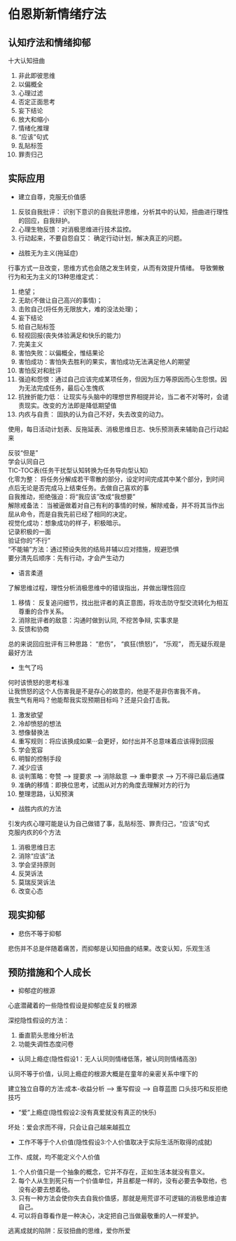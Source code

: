 # 伯恩斯新情绪疗法

## 认知疗法和情绪抑郁

十大认知扭曲
1. 非此即彼思维
2. 以偏概全
3. 心理过滤
4. 否定正面思考
5. 妄下结论
6. 放大和缩小
7. 情绪化推理
8. “应该”句式
9. 乱贴标签
10. 罪责归己

## 实际应用

- 建立自尊，克服无价值感

1. 反驳自我批评： 识别下意识的自我批评思维，分析其中的认知，扭曲进行理性的回应，自我辩护。
2. 心理生物反馈：对消极思维进行技术监控。
3. 行动起来，不要自怨自艾： 确定行动计划，解决真正的问题。

- 战胜无为主义(拖延症)

行事方式一旦改变，思维方式也会随之发生转变，从而有效提升情绪。
导致懒散行为和无为主义的13种思维定式：

1. 绝望；
2. 无助(不做让自己高兴的事情)；
3. 击败自己(将任务无限放大，难的没法处理)；
4. 妄下结论
5. 给自己贴标签
6. 轻视回报(丧失体验满足和快乐的能力)
7. 完美主义
8. 害怕失败：以偏概全，惟结果论
9. 害怕成功：害怕失去胜利的果实，害怕成功无法满足他人的期望
10. 害怕反对和批评
11. 强迫和怨恨：通过自己应该完成某项任务，但因为压力等原因而心生怨恨。因为无法完成任务，最后心生愧疚
12. 抗挫折能力低： 让现实与头脑中的理想世界相提并论，当二者不对等时，会谴责现实。改变的方法即是降低期望值
13. 内疚与自责： 固执的认为自己不好，失去改变的动力。

使用，每日活动计划表、反拖延表、消极思维日志、快乐预测表来辅助自己行动起来

反驳“但是”  
学会认同自己  
TIC-TOC表(任务干扰型认知转换为任务导向型认知)  
化零为整： 将任务分解成若干零散的部分，设定时间完成其中某个部分，到时间点后无论是否完成马上结束任务。去做自己喜欢的事  
自我推动，拒绝强迫：将“我应该”改成“我想要”  
解除戒备法： 当被逼做着对自己有利的事情的时候，解除戒备，并不将其当作出屈从命令，而是自我先前已经了相同的决定。  
视觉化成功：想象成功的样子，积极暗示。  
记录积极的一面  
验证你的“不行”  
“不能输”方法：通过预设失败的结局并辅以应对措施，规避恐惧  
要分清先后顺序：先有行动，才会产生动力  

- 语言柔道

了解思维过程，理性分析消极思维中的错误指出，并做出理性回应  

1. 移情： 反复追问细节，找出批评者的真正意图，将攻击防守型交流转化为相互尊重的合作关系。
2. 消除批评者的敌意：沟通时做到认同, 不挖苦争辩, 实事求是
3. 反馈和协商

总的来说回应批评有三种思路： “悲伤”， “疯狂(愤怒)”， “乐观”， 而无疑乐观是最好方法  

- 生气了吗

何时该愤怒的思考标准  
让我愤怒的这个人伤害我是不是存心的故意的，他是不是非伤害我不肯。  
我生气有用吗？他能帮我实现预期目标吗？还是只会打击我。 

1. 激发欲望
2. 冷却愤怒的想法  
3. 想像替换法  
4. 重写规则：将应该换成如果···会更好，如付出并不总意味着应该得到回报
5. 学会宽容
6. 明智的控制手段
7. 减少应该
8. 谈判策略：夸赞 --> 提要求 --> 消除敌意 --> 重申要求 --> 万不得已最后通牒
9. 准确的移情：即换位思考，试图从对方的角度去理解对方的行为
10. 整理思路，认知预演

- 战胜内疚的方法

引发内疚心理可能是认为自己做错了事，乱贴标签、罪责归己，“应该”句式  
克服内疚的6个方法

1. 消极思维日志
2. 消除“应该”法
3. 学会坚持原则
4. 反哭诉法
5. 莫瑞反哭诉法
6. 改变心态

## 现实抑郁

- 悲伤不等于抑郁

悲伤并不总是伴随着痛苦，而抑郁是认知扭曲的结果。改变认知，乐观生活

## 预防措施和个人成长

- 抑郁症的根源

心底潜藏着的一些隐性假设是抑郁症反复的根源

深挖隐性假设的方法：
1. 垂直箭头思维分析法
2. 功能失调性态度问卷

- 认同上瘾症(隐性假设1：无人认同则情绪低落，被认同则情绪高涨)

认同不等于价值，认同上瘾症的根源大概是在童年的亲密关系中埋下的

建立独立自尊的方法:成本-收益分析 --> 重写假设 --> 自尊蓝图
口头技巧和反拒绝技巧

- “爱”上瘾症(隐性假设2:没有真爱就没有真正的快乐)

坏处：爱会求而不得，只会让自己越来越孤立

- 工作不等于个人价值(隐性假设3:个人价值取决于实际生活所取得的成就)

工作、成就，均不能定义个人价值

1. 个人价值只是一个抽象的概念，它并不存在，正如生活本就没有意义。
2. 每个人从生到死只有一个价值单位，并且都是一样的，没有必要去争取他，也没有必要去想着他。
3. 只有一种方法会使你失去自我价值感，那就是用荒谬不可逻辑的消极思维迫害自己。
4. 可以将自尊看作是一种决心，决定把自己当做最敬重的人一样爱护。

逃离成就的陷阱：反驳扭曲的思维，爱你所爱